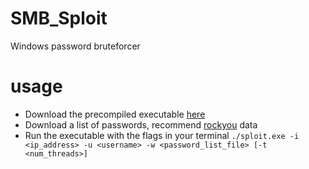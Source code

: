 # SMB_Sploit
Windows password bruteforcer
# usage
- Download the precompiled executable <a href="https://github.com/rrpld/smb-sploit/releases">here</a>
- Download a list of passwords, recommend <a href="https://github.com/zacheller/rockyou">rockyou</a> data
- Run the executable with the flags in your terminal ```./sploit.exe -i <ip_address> -u <username> -w <password_list_file> [-t <num_threads>]```

